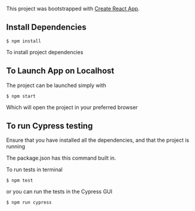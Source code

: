 This project was bootstrapped with [Create React App](https://github.com/facebook/create-react-app).

## Install Dependencies

```
$ npm install
```
To install project dependencies

## To Launch App on Localhost
The project can be launched simply with 
```
$ npm start
```
Which will open the project in your preferred browser

## To run Cypress testing
Ensure that you have installed all the dependencies, and that the project is running

The package.json has this command built in.

To run tests in terminal
```
$ npm test
```
or you can run the tests in the Cypress GUI
```
$ npm run cypress
```

